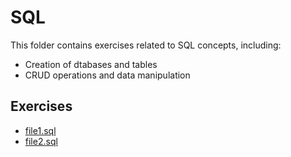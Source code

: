 # SQL

This folder contains exercises related to SQL concepts, including:

* Creation of dtabases and tables
* CRUD operations and data manipulation

## Exercises

* [file1.sql](file1.sql)
* [file2.sql](file2.sql)
